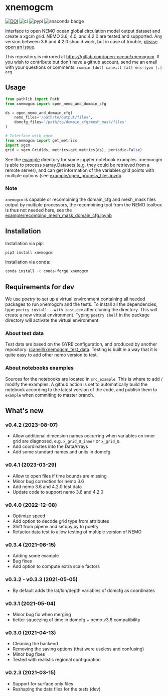 # xnemogcm

[![DOI](https://zenodo.org/badge/DOI/10.5281/zenodo.5724577.svg)](https://doi.org/10.5281/zenodo.5724577)
![ci](https://github.com/rcaneill/xnemogcm/actions/workflows/ci.yml/badge.svg)
![pypi](https://badge.fury.io/py/xnemogcm.svg)
![anaconda badge](https://anaconda.org/conda-forge/xnemogcm/badges/version.svg)

Interface to open NEMO ocean global circulation model output dataset and create a xgcm grid.
NEMO 3.6, 4.0, and 4.2.0 are tested and supported. Any version between 3.6 and 4.2.0 should work,
but in case of trouble, [please open an issue](https://github.com/rcaneill/xnemogcm/issues).

This repository is mirrored at https://gitlab.com/open-ocean/xnemogcm.
If you wish to contribute but don't have a github account, send me an email with your questions or comments: `romain [dot] caneill [at] ens-lyon [.] org`

## Usage

```python
from pathlib import Path
from xnemogcm import open_nemo_and_domain_cfg

ds = open_nemo_and_domain_cfg(
    nemo_files='/path/to/output/files',
    domcfg_files='/path/to/domain_cfg/mesh_mask/files'
)

# Interface with xgcm
from xnemogcm import get_metrics
import xgcm
grid = xgcm.Grid(ds, metrics=get_metrics(ds), periodic=False)
```

See the [example](https://nbviewer.org/github/rcaneill/xnemogcm/tree/master/example/)
directory for some jupyter notebook examples.
xnemocgm is able to process xarray.Datasets (e.g. they could be retrieved from a remote server),
and can get information of the variables grid points with multiple options
(see [example/open_process_files.ipynb](https://nbviewer.org/github/rcaneill/xnemogcm/blob/master/example/open_process_files.ipynb).

### Note

`xnemogcm` is capable or recombining the domain_cfg and mesh_mask files output
by multiple processors,
the recombining tool from the NEMO toolbox is thus not needed here, see
the [example/recombing_mesh_mask_domain_cfg.ipynb](https://nbviewer.org/github/rcaneill/xnemogcm/blob/master/example/recombing_mesh_mask_domain_cfg.ipynb)

## Installation

Installation via pip:
```bash
pip3 install xnemogcm
```

Installation via conda:
```bash
conda install -c conda-forge xnemogcm
```

## Requirements for dev

We use *poetry* to set up a virtual environment containing all
needed packages to run xnemogcm and the tests.
To install all the dependencies, type `poetry install --with test,dev`
after cloning the directory. This will create a new virtual environment.
Typing `poetry shell` in the package directory will activate the virtual environment.

### About test data

Test data are based on the GYRE configuration, and produced by another repository:
[rcaneill/xnemogcm_test_data](https://github.com/rcaneill/xnemogcm_test_data).
Testing is built in a way that it is quite easy to add other nemo version to test.

### About notebooks examples

Sources for the notebooks are located in `src_example`. This is where to add / modify the
examples. A github action is set to automatically build the notebook according to
the latest version of the code, and publish them to `example` when commiting to master branch.


## What's new

### v0.4.2 (2023-08-07)
* Allow additional dimension names occurring when variables on inner grid are diagnosed, e.g. `x_grid_U_inner` or `x_grid_U`.
* Add coordinates into the DataArrays
* Add some standard names and units in domcfg

### v0.4.1 (2023-03-29)
* Allow to open files if time bounds are missing
* Minor bug correction for nemo 3.6 
* Add nemo 3.6 and 4.2.0 test data
* Update code to support nemo 3.6 and 4.2.0

### v0.4.0 (2022-12-08)
* Optimize speed
* Add option to decode grid type from attributes
* Shift from pipenv and setupy.py to poetry
* Refactor data test to allow testing of multiple version of NEMO

### v0.3.4 (2021-06-15)
* Adding some example
* Bug fixes
* Add option to compute extra scale factors

### v0.3.2 - v0.3.3 (2021-05-05)
* By default adds the lat/lon/depth variables of domcfg as coordinates

### v0.3.1 (2021-05-04)
* Minor bug fix when merging
* better squeezing of time in domcfg + nemo v3.6 compatibility

### v0.3.0 (2021-04-13)
* Cleaning the backend
* Removing the saving options (that were useless and confusing)
* Minor bug fixes
* Tested with realistic regional configuration

### v0.2.3 (2021-03-15)
* Support for surface only files
* Reshaping the data files for the tests (dev)
